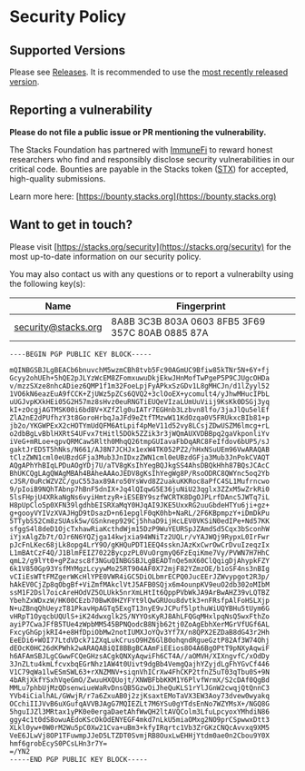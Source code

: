 # Security Policy


## Supported Versions
Please see [Releases](https://github.com/stacks-network/stacks-core/releases). It is recommended to use the [most recently released version](https://github.com/stacks-network/stacks-core/releases/latest).


## Reporting a vulnerability
**Please do not file a public issue or PR mentioning the vulnerability.**

The Stacks Foundation has partnered with [ImmuneFi](https://immunefi.com/) to reward honest researchers who find and responsibly disclose security vulnerabilities in our critical code. Bounties are payable in the Stacks token ([STX](https://www.coingecko.com/en/coins/stacks)) for accepted, high-quality submissions.

Learn more here: [https://bounty.stacks.org](https://bounty.stacks.org)

## Want to get in touch?

Please visit [https://stacks.org/security](https://stacks.org/security) for the most up-to-date information on our security policy.

You may also contact us with any questions or to report a vulnerabilty using the following key(s):


| Name | Fingerprint          |
| ------- | ------------------ |
| security@stacks.org   | 8A8B 3C3B 803A 0603 8FB5 3F69 357C 80AB 0885 87A |


```
----BEGIN PGP PUBLIC KEY BLOCK-----

mQINBGSBJLgBEACb6bnuvchM5wzmCBh8tvb5Fc90AGmUC9Bfiw85kTNr5N+6Y+fj
Gcyy2ohUEh+5hQE2pJLYzWcEM8ZFomxuwuDkjEkwJHnMofTwPgeP5P9CJUgcOHDa
v/mzzSXze8nhcADiez6QMP1f1m32FoeLpjFyAPkxSzGDv1L8gMHCJn/d1lZyyl52
1VO6kN6eazEuA9fCCK+ZjUWz5pZCs6QVQ2+3clOoEX+ycomult4/yJhwMHucIPbL
uUGJvpKXkHEi05G2H57mz8sHvz0euRNGTiEUQeVIzaLUmUuViij9KsKk0DSGj3yq
kI+zOcgjAGTMSK00i6bdBV+XZfZlg0uIATr7EGHnb3Lzbvn8lfo/3jaJlQu5elEf
ZlA2nE2dPUfhzY3t8GoroHrbqJaJFd9eZtfTMzwW11KdOzqa0V5FRUkxcBIb81+p
jb2o/YKGWPExX2cHOTYmUdQFM6AtLpif4pMeV11d52vy8LCsjZDwUSZM6lmcg+rL
o2dbBgLvBblHXRtS4UFvx7tHitl5DOk5ZZik3r3jWQmAUXVDBBpq2gaVkponliYv
iVeG+mRLoe+qpvQRMCaw5Rlth0MhqQ26tmpGUIavaFbDqARC8FeIfdov6bUP5/sJ
gaktJrED5T5hNks/N661/AJ8N7JCHJx1exW4TK052PZ2/hHxNSuUEm96VwARAQAB
tClzZWN1cml0eUBzdGFja3Mub3JnIDxzZWN1cml0eUBzdGFja3Mub3JnPokCVAQT
AQgAPhYhBIqLPDuAOgYDj7U/aTV8gKsIhYegBQJkgSS4AhsDBQkHhh87BQsJCAcC
BhUKCQgLAgQWAgMBAh4BAheAAAoJEDV8gKsIhYegWg8P/RsoODRC8QWYnc5oq2Yb
cJSR/0uRcWZVZC/guC553ax89Aro50YsWvd8Z2uakuKKRoc8aPfC4SL1Mufrncwo
9/pIoiB9NQhTAbnp7hBnF5dnIX+Jq4lQIqwG5E36juNiU23qglx3ZZxM5wZrkRi0
5lsFHpjU4XRkaNgNs6vyiHmtzyR+iESEBY9szfWCRTK8DgOJPLrfDAnc5JWTq7iL
H8pUpClo5p0XFN39lgdhbEISRXaMqY0HJqAI9JKE5UxxRG2uuGbdeHTYu6ji+gz+
g+gooyVYIVzXVAJHgD9tDsazD+n61epglF0qK0hb+NaRL/2F6KBpmpzY+iDmDkPu
5TTybS52Cm8zSUAsk5w/GSnknep929Cj5hhaD9ijHcLEV0VKSiN0edIPe+Nd57KK
sfggS4l8deD1OjcTxhawRiaKcthdWjm15DzP9WuYEURSpJZAmdSd5Cqx3bSconhW
iYjxAlgZb7t/OJr6N6YQZjga14kwjxia94WNiTz2UQLr/vYAJWQj9RypxL0IrFwr
pJcFnLKec68jLk8opg4LrY9O/gKHQuPDT1EEQ4ssknJAzKxCwrOwCrDvuIzeqzIx
L1mBAtCzF4Q/J1BlmFEIZ7022BycpzPL0VuOrgmyQ6FzEqiKme7Vy/PVWN7H7HhC
qmL2/g9lYt0+gPZazsc8f3NGuQINBGSBJLgBEADTnQe5mX60ClQqigDjAhypkFZY
6k1V850Gp93YsfMYMgzLcyywMo25RT904AF0X72mjF82YZmzOE/b1oSF4ns3nBIg
vCIiEsWTtFMZgerWKcHlYPE0VWR4iGC5DiOLbmrECPQ0JucEErJZWvypgot2R3p/
hAkEV0CjZp8qObgBf+ViZmfMAkclVtJ5AFB0SQjx6m4ounpKV9euO2db302oMIbM
ssM1F2Dsl7oicAreHOdVZ5OLUkk5nrXmLHtIt6QppPVbWkJA9ArBwAHZ39vLQTBZ
YbehZxWDxzW/HK00CEzb70BwK0HZYFYt9lQwGRUou8dvtk3+nFRsfpAlFoHSLXjp
N+uZBnqQhUeyzT81PkavHpAGTq5ExgT13nyE9vJCPuf5lpthuWiUQYBHu5tUym6G
vHRpT1OyqcbUQUlS+iK24dwxglk2S/NYYOsKyRJ8AhLFQGqMHxlpqNsQ5wxFthZo
ayiP7CwaJFfB5TUe4zWpbMM545BPNQodcB8Njb62tj0ZoAgEbhXerMGrVfUGf6AL
FxcyGhGpjkRI4+e8HfDpiObMw2notIUMXJoYQv3Yf7X/n8QPX2EZDaB8dG43r2Hh
EeEDi6+WOI77LtdVDck71ZXqLukCrusO9HZ6GlB0ohqndRgueGztP82Af3W74Ohj
dEOcK0HC26dKPWhk2wARAQABiQI8BBgBCAAmFiEEios8O4A6BgOPtT9pNXyAqwiF
h6AFAmSBJLgCGwwFCQeGHzsACgkQNXyAqwiFh6CT4A//aOMVH/XIXngvfC/xOdDy
3JnZLtu4kmLfcvxbqEGrNhz1AW4t0Uivt9dgBb4VemgQajhYZyjdLgFhYGvCf446
V1C79qWa1lwESmSWL63+rXNZMNV+siqnVhICrXw4FhCKP2tfnZ5uT03qTbu0S+9N
4bARjXkfYSxhVqeGmO/ZwuuHXQUojt/XNWBFbbKKM1Y6PlvfWrmX/S2cDAf0QgBd
MMLu7phbUjMzQDsenwiueWaRvDnsQB5GzwOiJheQuKLS1rYlJGnW2cwqjQtQnnC3
YVb4iCialhAL/GWwjR/r7a6ZxuAB0j2zjKsaxtEMoTaVX3EW3Aoy73dvew0wyakq
OCchiIIJVvB6uXGufqAVVBJAgG7MQIEZLt7M6YSu0gYTdsEnNo7WZYMsX+/NGQ8G
5hguIJZl3MRtax1yPK0e0ergaDaetAhfWwQH2ltAVQColm3LfuLpcyoxYMhdiN86
ggy4c1t0dS8owuAEdoKScOkOdENYEGF4mkd7nLkU5miaOMxg2NO9prCSpwwxDtt3
XLkl0yw+0W0rM2Wu5pC0Xw21Cva+uBm3+kfyIRqrtc1Vb3ZrGKzCNQcAvvxq9XM5
VeE6JLwVj8OP1TFuwmpJJeD5LTZDT0SvmjRB8OuxLwEHHjYtdm0ae0n2Cbou9Y0X
hmf6grobEcyS0PCsLHn3r7Y=
=/YN2
-----END PGP PUBLIC KEY BLOCK-----
```


